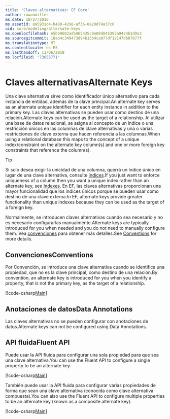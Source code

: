 ```yaml
---
title: 'Claves alternativas: EF Core'
author: rowanmiller
ms.date: 10/27/2016
ms.assetid: 8a5931d4-b480-4298-af36-0e29d74a37c0
uid: core/modeling/alternate-keys
ms.openlocfilehash: e5bb0602adb465435c8e88d045395a9424b2d9a3
ms.sourcegitcommit: 18ab4c349473d94b15b4ca977df12147db07b77f
ms.translationtype: MT
ms.contentlocale: es-ES
ms.lasthandoff: 11/06/2019
ms.locfileid: "73655771"
---
```

# <a name="alternate-keys"></a><span data-ttu-id="a48a5-102">Claves alternativas</span><span class="sxs-lookup"><span data-stu-id="a48a5-102">Alternate Keys</span></span>

<span data-ttu-id="a48a5-103">Una clave alternativa sirve como identificador único alternativo para cada instancia de entidad, además de la clave principal.</span><span class="sxs-lookup"><span data-stu-id="a48a5-103">An alternate key serves as an alternate unique identifier for each entity instance in addition to the primary key.</span></span> <span data-ttu-id="a48a5-104">Las claves alternativas se pueden usar como destino de una relación.</span><span class="sxs-lookup"><span data-stu-id="a48a5-104">Alternate keys can be used as the target of a relationship.</span></span> <span data-ttu-id="a48a5-105">Al utilizar una base de datos relacional, se asigna al concepto de un índice o una restricción únicos en las columnas de clave alternativas y una o varias restricciones de clave externa que hacen referencia a las columnas.</span><span class="sxs-lookup"><span data-stu-id="a48a5-105">When using a relational database this maps to the concept of a unique index/constraint on the alternate key column(s) and one or more foreign key constraints that reference the column(s).</span></span>

> [!TIP]  
> <span data-ttu-id="a48a5-106">Si solo desea exigir la unicidad de una columna, querrá un índice único en lugar de una clave alternativa, consulte [índices](indexes.md).</span><span class="sxs-lookup"><span data-stu-id="a48a5-106">If you just want to enforce uniqueness of a column then you want a unique index rather than an alternate key, see [Indexes](indexes.md).</span></span> <span data-ttu-id="a48a5-107">En EF, las claves alternativas proporcionan una mayor funcionalidad que los índices únicos porque se pueden usar como destino de una clave externa.</span><span class="sxs-lookup"><span data-stu-id="a48a5-107">In EF, alternate keys provide greater functionality than unique indexes because they can be used as the target of a foreign key.</span></span>

<span data-ttu-id="a48a5-108">Normalmente, se introducen claves alternativas cuando sea necesario y no es necesario configurarlas manualmente.</span><span class="sxs-lookup"><span data-stu-id="a48a5-108">Alternate keys are typically introduced for you when needed and you do not need to manually configure them.</span></span> <span data-ttu-id="a48a5-109">Vea [convenciones](#conventions) para obtener más detalles.</span><span class="sxs-lookup"><span data-stu-id="a48a5-109">See [Conventions](#conventions) for more details.</span></span>

## <a name="conventions"></a><span data-ttu-id="a48a5-110">Convenciones</span><span class="sxs-lookup"><span data-stu-id="a48a5-110">Conventions</span></span>

<span data-ttu-id="a48a5-111">Por Convención, se introduce una clave alternativa cuando se identifica una propiedad, que no es la clave principal, como destino de una relación.</span><span class="sxs-lookup"><span data-stu-id="a48a5-111">By convention, an alternate key is introduced for you when you identify a property, that is not the primary key, as the target of a relationship.</span></span>

[!code-csharp[Main](../../../samples/core/Modeling/Conventions/AlternateKey.cs?name=AlternateKey&highlight=12)]

## <a name="data-annotations"></a><span data-ttu-id="a48a5-112">Anotaciones de datos</span><span class="sxs-lookup"><span data-stu-id="a48a5-112">Data Annotations</span></span>

<span data-ttu-id="a48a5-113">Las claves alternativas no se pueden configurar con anotaciones de datos.</span><span class="sxs-lookup"><span data-stu-id="a48a5-113">Alternate keys can not be configured using Data Annotations.</span></span>

## <a name="fluent-api"></a><span data-ttu-id="a48a5-114">API fluida</span><span class="sxs-lookup"><span data-stu-id="a48a5-114">Fluent API</span></span>

<span data-ttu-id="a48a5-115">Puede usar la API fluida para configurar una sola propiedad para que sea una clave alternativa.</span><span class="sxs-lookup"><span data-stu-id="a48a5-115">You can use the Fluent API to configure a single property to be an alternate key.</span></span>

[!code-csharp[Main](../../../samples/core/Modeling/FluentAPI/AlternateKeySingle.cs?name=AlternateKeySingle&highlight=7,8)]

<span data-ttu-id="a48a5-116">También puede usar la API fluida para configurar varias propiedades de forma que sean una clave alternativa (conocida como clave alternativa compuesta).</span><span class="sxs-lookup"><span data-stu-id="a48a5-116">You can also use the Fluent API to configure multiple properties to be an alternate key (known as a composite alternate key).</span></span>

[!code-csharp[Main](../../../samples/core/Modeling/FluentAPI/AlternateKeyComposite.cs?name=AlternateKeyComposite&highlight=7,8)]
